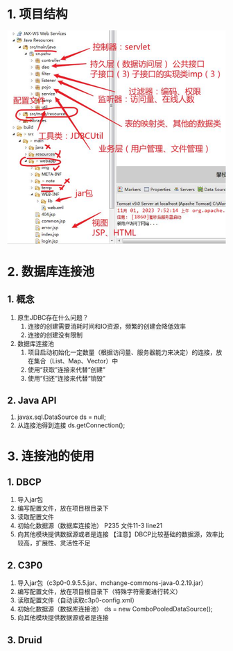 # 1. 项目结构
![](day08_files/1.jpg)
# 2. 数据库连接池
## 1. 概念
1. 原生JDBC存在什么问题？
	1. 连接的创建需要消耗时间和IO资源，频繁的创建会降低效率
	2. 连接的创建没有限制
2. 数据库连接池
	1. 项目启动初始化一定数量（根据访问量、服务器能力来决定）的连接，放在集合（List、Map、Vector）中
	2. 使用“获取”连接来代替“创建”
	3. 使用“归还”连接来代替“销毁”
## 2. Java API
1. javax.sql.DataSource ds = null;
2. 从连接池得到连接 ds.getConnection();
# 3. 连接池的使用
## 1. DBCP
1. 导入jar包
2. 编写配置文件，放在项目根目录下
3. 读取配置文件
4. 初始化数据源（数据库连接池） P235 文件11-3 line21
5. 向其他模块提供数据源或者是连接
【注意】DBCP比较基础的数据源，效率比较高，扩展性、灵活性不足
## 2. C3P0
1. 导入jar包（c3p0-0.9.5.5.jar、mchange-commons-java-0.2.19.jar）
2. 编写配置文件，放在项目根目录下（特殊字符需要进行转义）
3. 读取配置文件（自动读取c3p0-config.xml）
4. 初始化数据源（数据库连接池） ds = new ComboPooledDataSource();
5. 向其他模块提供数据源或者是连接
## 3. Druid